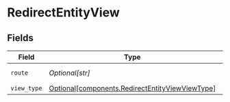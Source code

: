 # RedirectEntityView


## Fields

| Field                                                                                                | Type                                                                                                 | Required                                                                                             | Description                                                                                          | Example                                                                                              |
| ---------------------------------------------------------------------------------------------------- | ---------------------------------------------------------------------------------------------------- | ---------------------------------------------------------------------------------------------------- | ---------------------------------------------------------------------------------------------------- | ---------------------------------------------------------------------------------------------------- |
| `route`                                                                                              | *Optional[str]*                                                                                      | :heavy_minus_sign:                                                                                   | N/A                                                                                                  | /app/pricing-hub/product/:entityId                                                                   |
| `view_type`                                                                                          | [Optional[components.RedirectEntityViewViewType]](../../models/shared/redirectentityviewviewtype.md) | :heavy_minus_sign:                                                                                   | N/A                                                                                                  |                                                                                                      |